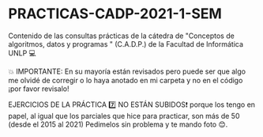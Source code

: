 # PRACTICAS-CADP-2021-1-SEM
Contenido de las consultas prácticas de la cátedra de "Conceptos de algoritmos, datos y programas " (C.A.D.P.) de la Facultad de Informática UNLP 💻

💥 IMPORTANTE: En su mayoría están revisados pero puede ser que algo me olvidé de corregir o lo haya anotado en mi carpeta y no en el código ¡por favor revisalo!
 
 EJERCICIOS DE LA PRÁCTICA 7️⃣ NO ESTÁN SUBIDOS❗ porque los tengo en papel, al igual que los parciales que hice para practicar,  son más de 50 (desde el 2015 al 2021)
 Pedimelos sin problema y te mando foto 😊.

